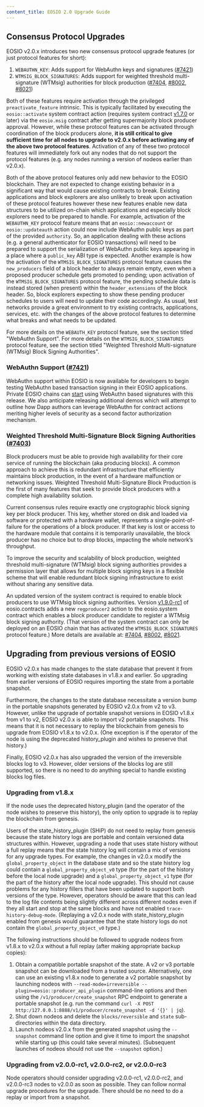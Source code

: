 ```yaml
---
content_title: EOSIO 2.0 Upgrade Guide
---
```


## Consensus Protocol Upgrades
EOSIO v2.0.x introduces two new consensus protocol upgrade features (or just protocol features for short):

1. `WEBAUTHN_KEY`: Adds support for WebAuthn keys and signatures ([#7421](https://github.com/EOSIO/eos/pull/7421))
2. `WTMSIG_BLOCK_SIGNATURES`: Adds support for weighted threshold multi-signature (WTMsig) authorities for block production ([#7404](https://github.com/EOSIO/eos/pull/7404), [#8002](https://github.com/EOSIO/eos/pull/8002), [#8021](https://github.com/EOSIO/eos/pull/8021))

Both of these features require activation through the privileged `preactivate_feature` intrinsic. This is typically facilitated by executing the `eosio::activate` system contract action (requires system contract [v1.7.0](https://github.com/EOSIO/eosio.contracts/releases/tag/v1.7.0) or later) via the `eosio.msig` contract after getting supermajority block producer approval. However, while these protocol features can be activated through coordination of the block producers alone, **it is still critical to give sufficient time for all nodes to upgrade to v2.0.x before activating any of the above two protocol features**. Activation of any of these two protocol features will immediately fork out any nodes that do not support the protocol features (e.g. any nodes running a version of nodeos earlier than v2.0.x).

Both of the above protocol features only add new behavior to the EOSIO blockchain. They are not expected to change existing behavior in a significant way that would cause existing contracts to break. Existing applications and block explorers are also unlikely to break upon activation of these protocol features however these new features enable new data structures to be utilized on-chain which applications and especially block explorers need to be prepared to handle. For example, activation of the `WEBAUTHN_KEY` protocol feature means that an `eosio::newaccount` or `eosio::updateauth` action could now include WebAuthn public keys as part of the provided `authority`. So, an application dealing with these actions (e.g. a general authenticator for EOSIO transactions) will need to be prepared to support the serialization of WebAuthn public keys appearing in a place where a `public_key` ABI type is expected. Another example is how the activation of the `WTMSIG_BLOCK_SIGNATURES` protocol feature causes the `new_producers` field of a block header to always remain empty, even when a proposed producer schedule gets promoted to pending; upon activation of the `WTMSIG_BLOCK_SIGNATURES` protocol feature, the pending schedule data is instead stored (when present) within the `header_extensions` of the block header. So, block explorers expecting to show these pending producer schedules to users will need to update their code accordingly. As usual, test networks provide a great environment to try existing contracts, applications, services, etc. with the changes of the above protocol features to determine what breaks and what needs to be updated. 

For more details on the `WEBAUTH_KEY` protocol feature, see the section titled "WebAuthn Support". For more details on the `WTMSIG_BLOCK_SIGNATURES` protocol feature, see the section titled "Weighted Threshold Multi-signature (WTMsig) Block Signing Authorities".

### WebAuthn Support ([#7421](https://github.com/EOSIO/eos/pull/7421))
WebAuthn support within EOSIO is now available for developers to begin testing WebAuthn based transaction signing in their EOSIO applications. Private EOSIO chains can [start](https://github.com/EOSIO/eosio-webauthn-example-app) using WebAuthn based signatures with this release. We also anticipate releasing additional demos which will attempt to outline how Dapp authors can leverage WebAuthn for contract actions meriting higher levels of security as a second factor authorization mechanism. 

### Weighted Threshold Multi-Signature Block Signing Authorities ([#7403](https://github.com/EOSIO/eos/issues/7403))
Block producers must be able to provide high availability for their core service of running the blockchain (aka producing blocks). A common approach to achieve this is redundant infrastructure that efficiently maintains block production, in the event of a hardware malfunction or networking issues. Weighted Threshold Multi-Signature Block Production is the first of many features that seek to provide block producers with a complete high availability solution.

Current consensus rules require exactly one cryptographic block signing key per block producer.  This key, whether stored on disk and loaded via software or protected with a hardware wallet, represents a single-point-of-failure for the operations of a block producer. If that key is lost or access to the hardware module that contains it is temporarily unavailable, the block producer has no choice but to drop blocks, impacting the whole network’s throughput.

To improve the security and scalability of block production, weighted threshold multi-signature (WTMsig) block signing authorities provides a permission layer that allows for multiple block signing keys in a flexible scheme that will enable redundant block signing infrastructure to exist without sharing any sensitive data.

An updated version of the system contract is required to enable block producers to use WTMsig block signing authorities. Version [v1.9.0-rc1](https://github.com/EOSIO/eosio.contracts/releases/tag/v1.9.0-rc1) of eosio.contracts adds a new `regproducer2` action to the eosio.system contract which enables a block producer candidate to register a WTMsig block signing authority. (That version of the system contract can only be deployed on an EOSIO chain that has activated the `WTMSIG_BLOCK_SIGNATURES` protocol feature.) More details are available at: [#7404](https://github.com/EOSIO/eos/pull/7404), [#8002](https://github.com/EOSIO/eos/pull/8002), [#8021](https://github.com/EOSIO/eos/pull/8021).

## Upgrading from previous versions of EOSIO

EOSIO v2.0.x has made changes to the state database that prevent it from working with existing state databases in v1.8.x and earlier. So upgrading from earlier versions of EOSIO requires importing the state from a portable snapshot.

Furthermore, the changes to the state database necessitate a version bump in the portable snapshots generated by EOSIO v2.0.x from v2 to v3. However, unlike the upgrade of portable snapshot versions in EOSIO v1.8.x from v1 to v2, EOSIO v2.0.x is able to import v2 portable snapshots. This means that it is not necessary to replay the blockchain from genesis to upgrade from EOSIO v1.8.x to v2.0.x. (One exception is if the operator of the node is using the deprecated history_plugin and wishes to preserve that history.)

Finally, EOSIO v2.0.x has also upgraded the version of the irreversible blocks log to v3. However, older versions of the blocks log are still supported, so there is no need to do anything special to handle existing blocks log files.   

### Upgrading from v1.8.x

If the node uses the deprecated history_plugin (and the operator of the node wishes to preserve this history), the only option to upgrade is to replay the blockchain from genesis. 

Users of the state_history_plugin (SHiP) do not need to replay from genesis because the state history logs are portable and contain versioned data structures within. However, upgrading a node that uses state history without a full replay means that the state history log will contain a mix of versions for any upgrade types. For example, the changes in v2.0.x modify the `global_property_object` in the database state and so the state history log could contain a `global_property_object_v0` type (for the part of the history before the local node upgrade) and a `global_property_object_v1` type (for the part of the history after the local node upgrade). This should not cause problems for any history fillers that have been updated to support both versions of the type. However, operators should be aware that this can lead to the log file contents being slightly different across different nodes even if they all start and stop at the same blocks and have not enabled `trace-history-debug-mode`. (Replaying a v2.0.x node with state_history_plugin enabled from genesis would guarantee that the state history logs do not contain the `global_property_object_v0` type.)

The following instructions should be followed to upgrade nodeos from v1.8.x to v2.0.x without a full replay (after making appropriate backup copies):
1. Obtain a compatible portable snapshot of the state. A v2 or v3 portable snapshot can be downloaded from a trusted source. Alternatively, one can use an existing v1.8.x node to generate a v2 portable snapshot by launching nodeos with `--read-mode=irreversible --plugin=eosio::producer_api_plugin` command-line options and then using the `/v1/producer/create_snapshot` RPC endpoint to generate a portable snapshot (e.g. run the command `curl -X POST http:/127.0.0.1:8888/v1/producer/create_snapshot -d '{}' | jq`).
2. Shut down nodeos and delete the `blocks/reversible` and `state` sub-directories within the data directory.
3. Launch nodeos v2.0.x from the generated snapshot using the `--snapshot` command line option and give it time to import the snapshot while starting up (this could take several minutes). (Subsequent launches of nodeos should not use the `--snapshot` option.)

### Upgrading from v2.0.0-rc1, v2.0.0-rc2, or v2.0.0-rc3

Node operators should consider upgrading v2.0.0-rc1, v2.0.0-rc2, and v2.0.0-rc3 nodes to v2.0.0 as soon as possible. They can follow normal upgrade procedures for the upgrade. There should be no need to do a replay or import from a snapshot.
